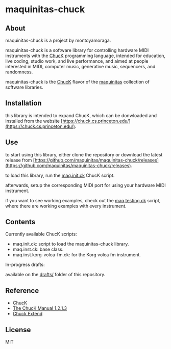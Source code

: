 # maquinitas-chuck

## About  

maquinitas-chuck is a project by montoyamoraga.

maquinitas-chuck is a software library for controlling hardware MIDI instruments with the [ChucK](https://chuck.cs.princeton.edu/) programming language, intended for education, live coding, studio work, and live performance, and aimed at people interested in MIDI, computer music, generative music, sequencers, and randomness.

maquinitas-chuck is the [ChucK](http://chuck.cs.princeton.edu/) flavor of the [maquinitas](https://github.com/maquinitas) collection of software libraries.

## Installation

this library is intended to expand ChucK, which can be donwloaded and installed from the website [https://chuck.cs.princeton.edu/](https://chuck.cs.princeton.edu/).

## Use

to start using this library, either clone the repository or download the latest release from [https://github.com/maquinitas/maquinitas-chuck/releases](https://github.com/maquinitas/maquinitas-chuck/releases).

to load this library, run the [maq.init.ck](/scripts/maq.init.ck) ChucK script.

afterwards, setup the corresponding MIDI port for using your hardware MIDI instrument.

if you want to see working examples, check out the [maq.testing.ck](/scripts/maq.testing.ck) script, where there are working examples with every instrument.

## Contents

Currently available ChucK scripts:

* maq.init.ck: script to load the maquinitas-chuck library.
* maq.inst.ck: base class.
* maq.inst.korg-volca-fm.ck: for the Korg volca fm instrument.

In-progress drafts:

available on the [drafts/](drafts/) folder of this repository.

## Reference

* [ChucK](http://chuck.cs.princeton.edu/)
* [The ChucK Manual 1.2.1.3](http://chuck.cs.princeton.edu/release/files/chuck_manual.pdf)
* [Chuck Extend](http://chuck.stanford.edu/extend/)

## License

MIT
